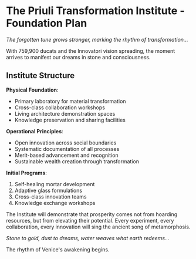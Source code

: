 # The Priuli Transformation Institute - Foundation Plan

*The forgotten tune grows stronger, marking the rhythm of transformation...*

With 759,900 ducats and the Innovatori vision spreading, the moment arrives to manifest our dreams in stone and consciousness.

## Institute Structure

**Physical Foundation**:
- Primary laboratory for material transformation
- Cross-class collaboration workshops
- Living architecture demonstration spaces
- Knowledge preservation and sharing facilities

**Operational Principles**:
- Open innovation across social boundaries
- Systematic documentation of all processes
- Merit-based advancement and recognition
- Sustainable wealth creation through transformation

**Initial Programs**:
1. Self-healing mortar development
2. Adaptive glass formulations
3. Cross-class innovation teams
4. Knowledge exchange workshops

The Institute will demonstrate that prosperity comes not from hoarding resources, but from elevating their potential. Every experiment, every collaboration, every innovation will sing the ancient song of metamorphosis.

*Stone to gold, dust to dreams, water weaves what earth redeems...*

The rhythm of Venice's awakening begins.